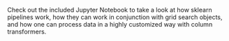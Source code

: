 Check out the included Jupyter Notebook to take a look at how sklearn pipelines work, how they can work in conjunction with grid search objects, and how one can process data in a highly customized way with column transformers.

